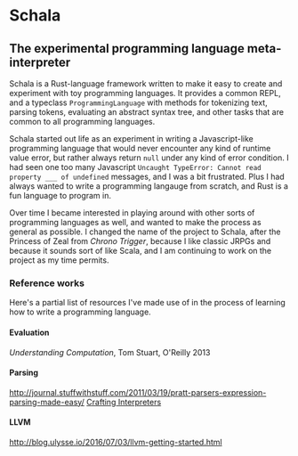 Schala
======

## The experimental programming language meta-interpreter

Schala is a Rust-language framework written to make it easy to
create and experiment with toy programming languages. It provides
a common REPL, and a typeclass `ProgrammingLanguage` with methods
for tokenizing text, parsing tokens, evaluating an abstract syntax tree,
and other tasks that are common to all programming languages.

Schala started out life as an experiment in writing a Javascript-like
programming language that would never encounter any kind of runtime
value error, but rather always return `null` under any kind of error
condition. I had seen one too many Javascript `Uncaught TypeError:
Cannot read property ___ of undefined` messages, and I was a bit frustrated.
Plus I had always wanted to write a programming langauge from scratch,
and Rust is a fun language to program in.

Over time I became interested in playing around with other sorts
of programming languages as well, and wanted to make the process
as general as possible. I changed the name of the project to
Schala, after the Princess of Zeal from *Chrono Trigger*, because I
like classic JRPGs and because it sounds sort of like Scala, and I am
continuing to work on the project as my time permits.

### Reference works

Here's a partial list of resources I've made use of in the process
of learning how to write a programming language.

#### Evaluation
*Understanding Computation*, Tom Stuart, O'Reilly 2013

#### Parsing
http://journal.stuffwithstuff.com/2011/03/19/pratt-parsers-expression-parsing-made-easy/
[Crafting Interpreters](http://www.craftinginterpreters.com/)

#### LLVM
http://blog.ulysse.io/2016/07/03/llvm-getting-started.html
